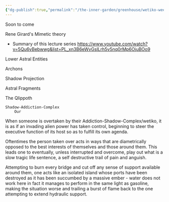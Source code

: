 ```yaml
---
{"dg-publish":true,"permalink":"/the-inner-garden/greenhouse/wetiko-weeds/"}
---
```


Soon to come

Rene Girard's Mimetic theory
- Summary of this lecture series https://www.youtube.com/watch?v=5Qu6vBebwwg&list=PL_xn3B6eWvGsILrh5v5nq0rMp6OjuBOo9

Lower Astral Entities

Archons

Shadow Projection

Astral Fragments 

The Qlippoth

	Shadow-Addiction-Complex
		Our 

When someone is overtaken by their Addiction-Shadow-Complex/wetiko, it is as if an invading alien power has taken control, beginning to steer the executive function of its host so as to fulfill its own agenda.

Oftentimes the person taken over acts in ways that are diametrically opposed to the best interests of themselves and those around them. This leads one to eventually, unless interrupted and overcome, play out what is a slow tragic life sentence, a self destructive trail of pain and anguish. 

Attempting to burn every bridge and cut off any sense of support available around them, one acts like an isolated island whose ports have been destroyed as it has been succumbed by a massive ember - water does not work here in fact it manages to perform in the same light as gasoline, making the situation worse and trailing a burst of flame back to the one attempting to extend hydraulic support. 

